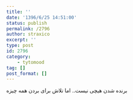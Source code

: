 ```yaml
---
title: ''
date: '1396/6/25 14:51:00'
status: publish
permalink: /2796
author: straxico
excerpt: ''
type: post
id: 2796
category:
    - tytomood
tag: []
post_format: []
---
```

برنده شدن هیچی نیست.. اما تلاش برای بردن همه چیزه
